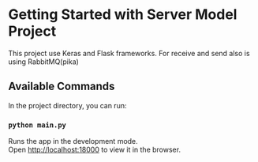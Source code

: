 # Getting Started with Server Model Project

This project use Keras and Flask frameworks. 
For receive and send also is using RabbitMQ(pika)

## Available Commands

In the project directory, you can run:

### `python main.py`

Runs the app in the development mode.\
Open [http://localhost:18000](http://localhost:18000) to view it in the browser.
